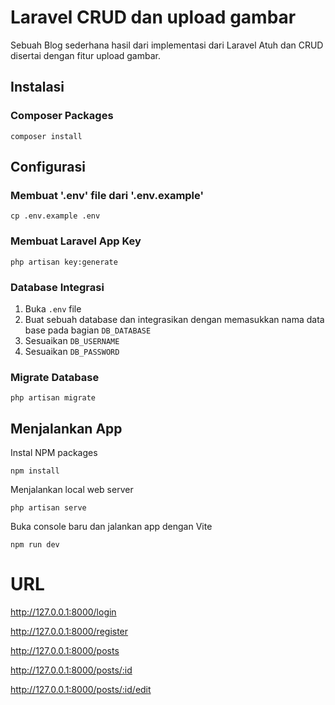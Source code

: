 # Laravel CRUD dan upload gambar
Sebuah Blog sederhana hasil dari implementasi dari Laravel Atuh dan CRUD disertai dengan fitur upload gambar.

## Instalasi

### Composer Packages 
```
composer install
```

## Configurasi

### Membuat '.env' file dari '.env.example'
```
cp .env.example .env
```

### Membuat Laravel App Key
```
php artisan key:generate
```

### Database Integrasi
1. Buka `.env` file
2. Buat sebuah database dan integrasikan dengan memasukkan nama data base pada bagian `DB_DATABASE`
3. Sesuaikan  `DB_USERNAME`
4. Sesuaikan `DB_PASSWORD`

### Migrate Database
```
php artisan migrate
```

## Menjalankan App
Instal NPM packages
```
npm install
```

Menjalankan local web server
```
php artisan serve
```

Buka console baru dan jalankan app dengan Vite
```
npm run dev
```

# URL
http://127.0.0.1:8000/login

http://127.0.0.1:8000/register

http://127.0.0.1:8000/posts

http://127.0.0.1:8000/posts/:id

http://127.0.0.1:8000/posts/:id/edit
